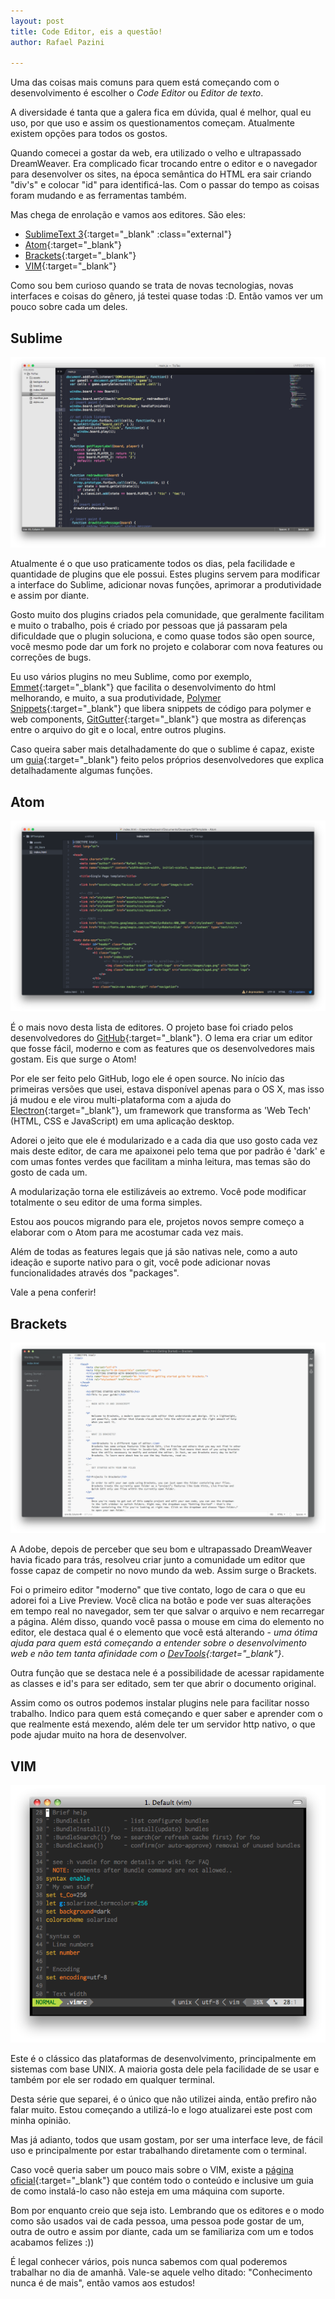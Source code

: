 ```yaml
---
layout: post
title: Code Editor, eis a questão!
author: Rafael Pazini

---
```


Uma das coisas mais comuns para quem está começando com o desenvolvimento é escolher o *Code Editor* ou *Editor de texto*.

A diversidade é tanta que a galera fica em dúvida, qual é melhor, qual eu uso, por que uso e assim os questionamentos começam. Atualmente existem opções para todos os gostos.<!--more--> 

Quando comecei a gostar da web, era utilizado o velho e ultrapassado DreamWeaver. Era complicado ficar trocando entre o editor e o navegador para desenvolver os sites, na época semântica do HTML era sair criando "div's" e colocar "id" para identificá-las. Com o passar do tempo as coisas foram mudando e as ferramentas também.

Mas chega de enrolação e vamos aos editores. São eles: 

*	[SublimeText 3](http://www.sublimetext.com/3){:target="_blank" :class="external"}
*	[Atom](https://atom.io/){:target="_blank"}
*	[Brackets](http://brackets.io/){:target="_blank"}
*	[VIM](http://www.vim.org/){:target="_blank"}

Como sou bem curioso quando se trata de novas tecnologias, novas interfaces e coisas do gênero, já testei quase todas :D. Então vamos ver um pouco sobre cada um deles.

Sublime
---

![SublimeText3](/assets/img/posts/sublime.jpg)

Atualmente é o que uso praticamente todos os dias, pela facilidade e quantidade de plugins que ele possui. Estes plugins servem para modificar a interface do Sublime, adicionar novas funções, aprimorar a produtividade e assim por diante.

Gosto muito dos plugins criados pela comunidade, que geralmente facilitam e muito o trabalho, pois é criado por pessoas que já passaram pela dificuldade que o plugin soluciona, e como quase todos são open source, você mesmo pode dar um fork no projeto e colaborar com nova features ou correções de bugs.

Eu uso vários plugins no meu Sublime, como por exemplo, [Emmet](http://emmet.io/){:target="_blank"} que facilita o desenvolvimento do html melhorando, e muito, a sua produtividade, [Polymer Snippets](https://github.com/robdodson/PolymerSnippets){:target="_blank"} que libera snippets de código para polymer e web components, [GitGutter](https://github.com/jisaacks/GitGutter){:target="_blank"} que mostra as diferenças entre o arquivo do git e o local, entre outros plugins.

Caso queira saber mais detalhadamente do que o sublime é capaz, existe um [guia](http://www.sublimetext.com/docs/3/){:target="_blank"} feito pelos próprios desenvolvedores que explica detalhadamente algumas funções.

Atom
---

![Atom](/assets/img/posts/atom.jpg)

É o mais novo desta lista de editores. O projeto base foi criado pelos desenvolvedores do [GitHub](http://github.com){:target="_blank"}. O lema era criar um editor que fosse fácil, moderno e com as features que os desenvolvedores mais gostam. Eis que surge o Atom!

Por ele ser feito pelo GitHub, logo ele é open source. No início das primeiras versões que usei, estava disponível apenas para o OS X, mas isso já mudou e ele virou multi-plataforma com a ajuda do [Electron](http://electron.atom.io){:target="_blank"}, um framework que transforma as 'Web Tech' (HTML, CSS e JavaScript) em uma aplicação desktop. 

Adorei o jeito que ele é modularizado e a cada dia que uso gosto cada vez mais deste editor, de cara me apaixonei pelo tema que por padrão é 'dark' e com umas fontes verdes que facilitam a minha leitura, mas temas são do gosto de cada um.

A modularização torna ele estilizáveis ao extremo. Você pode modificar totalmente o seu editor de uma forma simples.

Estou aos poucos migrando para ele, projetos novos sempre começo a elaborar com o Atom para me acostumar cada vez mais.

Além de todas as features legais que já são nativas nele, como a auto ideação e suporte nativo para o git, você pode adicionar novas funcionalidades através dos "packages".

Vale a pena conferir!

Brackets
---

![Brackets](/assets/img/posts/brackets.jpg)

A Adobe, depois de perceber que seu bom e ultrapassado DreamWeaver havia ficado para trás, resolveu criar junto a comunidade um editor que fosse capaz de competir no novo mundo da web. Assim surge o Brackets.

Foi o primeiro editor "moderno" que tive contato, logo de cara o que eu adorei foi a Live Preview. Você clica na botão e pode ver suas alterações em tempo real no navegador, sem ter que salvar o arquivo e nem recarregar a página. Além disso, quando você passa o mouse em cima do elemento no editor, ele destaca qual é o elemento que você está alterando - *uma ótima ajuda para quem está começando a entender sobre o desenvolvimento web e não tem tanta afinidade com o [DevTools](https://developer.chrome.com/devtools){:target="_blank"}*.

Outra função que se destaca nele é a possibilidade de acessar rapidamente as classes e id's para ser editado, sem ter que abrir o documento original.

Assim como os outros podemos instalar plugins nele para facilitar nosso trabalho. Indico para quem está começando e quer saber e aprender com o que realmente está mexendo, além dele ter um servidor http nativo, o que pode ajudar muito na hora de desenvolver.

VIM
---

![VIM](/assets/img/posts/vim.jpg)

Este é o clássico das plataformas de desenvolvimento, principalmente em sistemas com base UNIX. A maioria gosta dele pela facilidade de se usar e também por ele ser rodado em qualquer terminal.

Desta série que separei, é o único que não utilizei ainda, então prefiro não falar muito. Estou começando a utilizá-lo e logo atualizarei este post com minha opinião.

Mas já adianto, todos que usam gostam, por ser uma interface leve, de fácil uso e principalmente por estar trabalhando diretamente com o terminal.

Caso você queria saber um pouco mais sobre o VIM, existe a [página oficial](http://www.vim.org/index.php){:target="_blank"} que contém todo o conteúdo e inclusive um guia de como instalá-lo caso não esteja em uma máquina com suporte.

Bom por enquanto creio que seja isto. Lembrando que os editores e o modo como são usados vai de cada pessoa, uma pessoa pode gostar de um, outra de outro e assim por diante, cada um se familiariza com um e todos acabamos felizes :)) 

É legal conhecer vários, pois nunca sabemos com qual poderemos trabalhar no dia de amanhã. Vale-se aquele velho ditado: "Conhecimento nunca é de mais", então vamos aos estudos!






